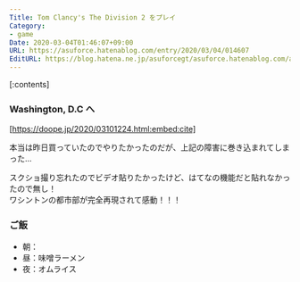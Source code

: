 ```yaml
---
Title: Tom Clancy's The Division 2 をプレイ
Category:
- game
Date: 2020-03-04T01:46:07+09:00
URL: https://asuforce.hatenablog.com/entry/2020/03/04/014607
EditURL: https://blog.hatena.ne.jp/asuforcegt/asuforce.hatenablog.com/atom/entry/26006613529782249
---
```


[:contents]

###  Washington, D.C へ

[https://doope.jp/2020/03101224.html:embed:cite]

本当は昨日買っていたのでやりたかったのだが、上記の障害に巻き込まれてしまった...

スクショ撮り忘れたのでビデオ貼りたかったけど、はてなの機能だと貼れなかったので無し！  
ワシントンの都市部が完全再現されて感動！！！

### ご飯

- 朝：
- 昼：味噌ラーメン
- 夜：オムライス
